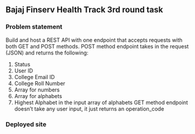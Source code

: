 
## Bajaj Finserv Health Track 3rd round task
### Problem statement
Build and host a REST API with one endpoint that accepts requests with both GET and POST methods.
POST method endpoint takes in the request (JSON) and returns the following:
1. Status
2. User ID
3. College Email ID
4. College Roll Number
5. Array for numbers
6. Array for alphabets
7. Highest Alphabet in the input array of alphabets
GET method endpoint doesn’t take any user input, it just returns an operation_code

### Deployed site

